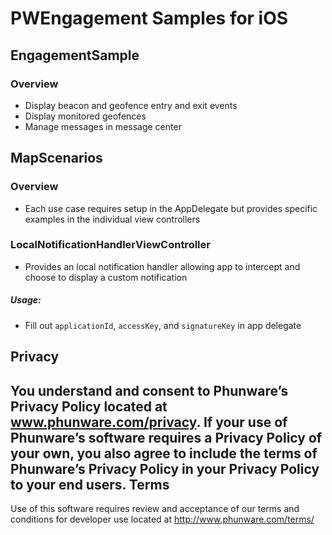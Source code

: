 PWEngagement Samples for iOS
====================

## EngagementSample

### Overview
- Display beacon and geofence entry and exit events
- Display monitored geofences
- Manage messages in message center

## MapScenarios

### Overview
- Each use case requires setup in the AppDelegate but provides specific examples in the individual view controllers

### LocalNotificationHandlerViewController
- Provides an local notification handler allowing app to intercept and choose to display a custom notification

##### Usage:
- Fill out `applicationId`, `accessKey`, and `signatureKey` in app delegate

Privacy
-----------
You understand and consent to Phunware’s Privacy Policy located at www.phunware.com/privacy. If your use of Phunware’s software requires a Privacy Policy of your own, you also agree to include the terms of Phunware’s Privacy Policy in your Privacy Policy to your end users.
Terms
-----------
Use of this software requires review and acceptance of our terms and conditions for developer use located at http://www.phunware.com/terms/
